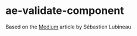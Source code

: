 # ae-validate-component

Based on the [Medium](https://medium.com/@sebastien.lubineau/input-validation-with-stenciljs-f464644545c8) article by Sébastien Lubineau
